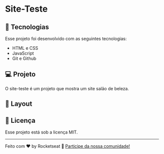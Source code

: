 # Site-Teste


## 🚀 Tecnologias

Esse projeto foi desenvolvido com as seguintes tecnologias:

- HTML e CSS
- JavaScript 
- Git e Github



## 💻 Projeto

O site-teste é um projeto  que mostra  um site salão de beleza.
## 🔖 Layout



## :memo: Licença

Esse projeto está sob a licença MIT.

---

Feito com ♥ by Rocketseat :wave: [Participe da nossa comunidade!](https://discord.gg/rocketseat)
